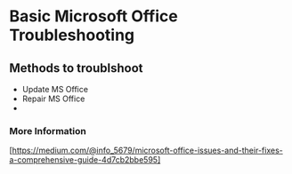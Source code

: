 # Basic Microsoft Office Troubleshooting 
## Methods to troublshoot
- Update MS Office
- Repair MS Office
- 
### More Information
 
 [https://medium.com/@info_5679/microsoft-office-issues-and-their-fixes-a-comprehensive-guide-4d7cb2bbe595]
